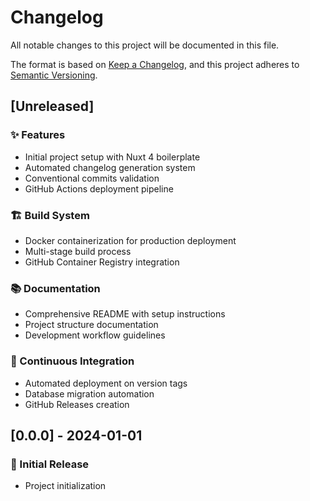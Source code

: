 # Changelog

All notable changes to this project will be documented in this file.

The format is based on [Keep a Changelog](https://keepachangelog.com/en/1.0.0/),
and this project adheres to [Semantic Versioning](https://semver.org/spec/v2.0.0.html).

## [Unreleased]

### ✨ Features
- Initial project setup with Nuxt 4 boilerplate
- Automated changelog generation system
- Conventional commits validation
- GitHub Actions deployment pipeline

### 🏗️ Build System
- Docker containerization for production deployment
- Multi-stage build process
- GitHub Container Registry integration

### 📚 Documentation
- Comprehensive README with setup instructions
- Project structure documentation
- Development workflow guidelines

### 🔧 Continuous Integration
- Automated deployment on version tags
- Database migration automation
- GitHub Releases creation

## [0.0.0] - 2024-01-01

### 🎉 Initial Release
- Project initialization